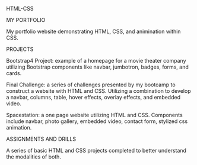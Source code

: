 HTML-CSS

MY PORTFOLIO

My portfolio website demonstrating HTML, CSS, and animination within CSS. 
  
PROJECTS

Bootstrap4 Project: example of a homepage for a movie theater company utilizing Bootstrap components like navbar, jumbotron, badges, forms, and cards. 
  

Final Challenge: a series of challenges presented by my bootcamp to construct a website with HTML and CSS. Utilizing a combination to develop a navbar, columns, table, hover       effects, overlay effects, and embedded video.
  

Spacestation: a one page website utilizing HTML and CSS. Components include navbar, photo gallery, embedded video, contact form, stylized css animation. 


ASSIGNMENTS AND DRILLS

A series of basic HTML and CSS projects completed to better understand the modalities of both. 
